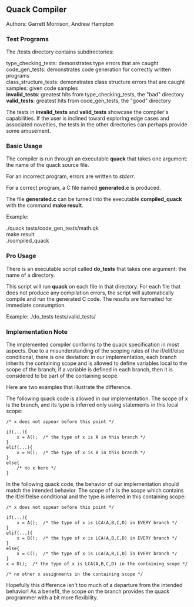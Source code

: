 ## Quack Compiler
Authors: Garrett Morrison, Andrew Hampton


### Test Programs
The /tests directory contains subdirectories:

type_checking_tests: demonstrates type errors that are caught  
code_gen_tests: demonstrates code generation for correctly written programs  
class_structure_tests: demonstrates class structure errors that are caught  
samples: given code samples  
**invalid_tests**: greatest hits from type_checking_tests, the "bad" directory  
**valid_tests**: greatest hits from code_gen_tests, the "good" directory  

The tests in **invalid_tests** and **valid_tests** showcase the compiler's capabilities. If the user is inclined toward exploring edge cases and associated novelties, the tests in the other directories can perhaps provide some amusement.


### Basic Usage
The compiler is run through an executable **quack** that takes one argument: the name of the quack source file.

For an incorrect program, errors are written to *stderr*.

For a correct program, a C file named **generated.c** is produced.

The file **generated.c** can be turned into the executable **compiled_quack** with the command **make result**.

Example:

./quack tests/code_gen_tests/math.qk  
make result  
./compiled_quack  


### Pro Usage
There is an executable script called **do_tests** that takes one argument: the name of a directory.

This script will run **quack** on each file in that directory. For each file that does not produce any compilation errors, the script will automatically compile and run the generated C code. The results are formatted for immediate consumption.

Example: ./do_tests tests/valid_tests/


### Implementation Note

The implemented compiler conforms to the quack specification in most aspects. Due to a misunderstanding of the scoping rules of the if/elif/else conditional, there is one deviation: in our implementation, each branch inherits the containing scope and is allowed to define variables local to the scope of the branch; if a variable is defined in each branch, then it is considered to be part of the containing scope.

Here are two examples that illustrate the difference.

The following quack code is allowed in our implementation. The scope of x is the branch, and its type is inferred only using statements in this local scope:

```
/* x does not appear before this point */

if(...){
    x = A();  /* the type of x is A in this branch */
}
elif(...){
    x = B();  /* the type of x is B in this branch */
}
else{
    /* no x here */
}
```

In the following quack code, the behavior of our implementation should match the intended behavior. The scope of x is the scope which contains the if/elif/else conditional and the type is inferred in this containing scope:

```
/* x does not appear before this point */

if(...){
    x = A();  /* the type of x is LCA(A,B,C,D) in EVERY branch */
}
elif(...){
    x = B();  /* the type of x is LCA(A,B,C,D) in EVERY branch */
}
else{
    x = C();  /* the type of x is LCA(A,B,C,D) in EVERY branch */
}
x = D();  /* the type of x is LCA(A,B,C,D) in the containing scope */

/* no other x assignments in the containing scope */
```

Hopefully this difference isn't too much of a departure from the intended behavior! As a benefit, the scope on the branch provides the quack programmer with a bit more flexibility.
